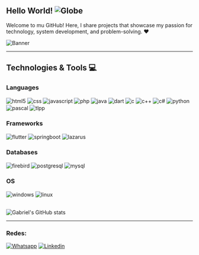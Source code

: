 ## Hello World! ![Globe](globe.png)
Welcome to mu GitHub!
Here, I share projects that showcase my passion for technology, system development, and problem-solving. ❤️

![Banner](banner.png)

<hr>

## Technologies & Tools 💻

<div style="display: inline_block">
    <h3>Languages</h3>
    <img align="center" alt="html5" src="https://img.shields.io/badge/HTML5-E34F26?style=for-the-badge&logo=html5&logoColor=white">
    <img align="center" alt="css" src="https://img.shields.io/badge/CSS3-1572B6?style=for-the-badge&logo=css3&logoColor=white">
    <img align="center" alt="javascript" src="https://img.shields.io/badge/JavaScript-F7DF1E?style=for-the-badge&logo=javascript&logoColor=white">
    <img align="center" alt="php" src="https://img.shields.io/badge/PHP-777BB4?style=for-the-badge&logo=php&logoColor=white">
    <img align="center" alt="java" src="https://img.shields.io/badge/Java-ED8B00?style=for-the-badge&logo=openjdk&logoColor=white">
    <img align="center" alt="dart" src="https://img.shields.io/badge/Dart-0175C2?style=for-the-badge&logo=dart&logoColor=white">
    <img align="center" alt="c" src="https://img.shields.io/badge/C-836FFF?style=for-the-badge&logo=c&logoColor=white">
    <img align="center" alt="c++" src="https://img.shields.io/badge/C%2B%2B-6959CD?style=for-the-badge&logo=c%2B%2B&logoColor=white">
    <img align="center" alt="c#" src="https://img.shields.io/badge/C%23-483D8B?style=for-the-badge&logo=c-sharp&logoColor=white">
    <img align="center" alt="python" src="https://img.shields.io/badge/Python-14354C?style=for-the-badge&logo=python&logoColor=white">
    <img align="center" alt="pascal" src="https://img.shields.io/badge/Pascal-FFE4C4?style=for-the-badge&logo=pascal.ico&logoColor=white">
    <img align="center" alt="tlpp" src="https://img.shields.io/badge/TLPP-000000?style=for-the-badge&logo=tlpp.ico&logoColor=white">
    <br>
    <h3>Frameworks</h3>
    <img align="center" alt="flutter" src="https://img.shields.io/badge/Flutter-02569B?style=for-the-badge&logo=flutter&logoColor=white">
    <img align="center" alt="springboot" src="https://img.shields.io/badge/Springboot-2E8B57?style=for-the-badge&logo=springboot.ico&logoColor=white">
    <img align="center" alt="lazarus" src="https://img.shields.io/badge/Lazarus-00008B?style=for-the-badge&logo=lazarus.ico&logoColor=white">
    <br>
    <h3>Databases</h3>
    <img align="center" alt="firebird" src="https://img.shields.io/badge/Firebird-E34F26?style=for-the-badge&logo=firebird.ico&logoColor=white">
    <img align="center" alt="postgresql" src="https://img.shields.io/badge/PostgreSQL-316192?style=for-the-badge&logo=postgresql&logoColor=white">
    <img align="center" alt="mysql" src="https://img.shields.io/badge/MySQL-00000F?style=for-the-badge&logo=mysql&logoColor=white">
    <br>
    <h3>OS</h3>
    <img align="center" alt="windows" src="https://img.shields.io/badge/Windows-0078D6?style=for-the-badge&logo=windows.ico&logoColor=white">
    <img align="center" alt="linux" src="https://img.shields.io/badge/Ubuntu-1C1C1C?style=for-the-badge&logo=ubuntu&logoColor=white">
    <br><br>
</div>

![Gabriel's GitHub stats](https://github-readme-stats.vercel.app/api?username=GabRodrigues23&show_icons=true&theme=tokyonight)

<hr>

### Redes:

<a href = "https://wa.me/5515998519914" target = "_blank"><img src = "https://img.shields.io/badge/WhatsApp-25D366?style=for-the-badge&logo=whatsapp&logoColor=white" alt = "Whatsapp" /></a>
<a href = "https://www.linkedin.com/in/gabriel-rodrigues-de-oliveira-33104b251/"><img src = "https://img.shields.io/badge/LinkedIn-0077B5?style=for-the-badge&logo=linkedin&logoColor=white" alt = "Linkedin" /></a>

<!--
[![Blog](https://img.shields.io/badge/WhatsApp-25D366?style=for-the-badge&logo=whatsapp&logoColor=white)](https://wa.me/5515998519914)
[![Blog](https://img.shields.io/badge/LinkedIn-0077B5?style=for-the-badge&logo=linkedin&logoColor=white)](https://www.linkedin.com/in/gabriel-rodrigues-de-oliveira-33104b251/)
--> 
